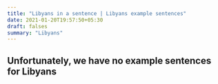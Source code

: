 ```yaml
---
title: "Libyans in a sentence | Libyans example sentences"
date: 2021-01-20T19:57:50+05:30
draft: falses
summary: "Libyans"
---
```

## Unfortunately, we have no example sentences for Libyans                 
